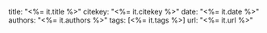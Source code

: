title: "<%= it.title %>"
citekey: "<%= it.citekey %>"
date: "<%= it.date %>"
authors: "<%= it.authors %>"
tags: [<%= it.tags %>]
url: "<%= it.url %>"
